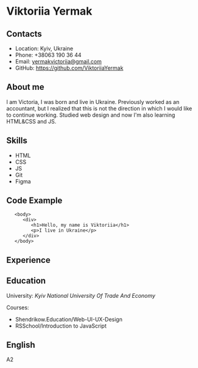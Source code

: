# **Viktoriia Yermak**

## **Contacts**

* Location: Kyiv, Ukraine
* Phone: +38063 190 36 44
* Email: yermakvictoriia@gmail.com
* GitHub: https://github.com/ViktoriiaYermak
    
## **About me**

I am Victoria, I was born and live in Ukraine. Previously worked as an accountant, 
but I realized that this is not the direction in which I would like to continue working. 
Studied web design and now I'm also learning HTML&CSS and JS.
    
## **Skills**
* HTML
* CSS
* JS
* Git
* Figma

## **Code Example**
```
   <body>
      <div>
         <h1>Hello, my name is Viktoriia</h1>
         <p>I live in Ukraine</p>
      </div>
   </body>
```

## **Experience**

## **Education**

University: *Kyiv National University Of Trade And Economy*

Courses:

* Shendrikow.Education/Web-UI-UX-Design
* RSSchool/Introduction to JavaScript
        
## **English**

A2